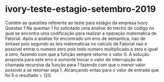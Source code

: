 # ivory-teste-estagio-setembro-2019
Contém as questões referente ao teste para estágio da empresa Ivory
Questao 1
Na questao 1 foi solicitado uma analise do trecho de codigo no qual se encontra uma codificação para realizar a operação matematica de Fatorial.
Após a analise foi encontrado um erro de semantica, nao de sintaxe pois segundo as leis matematicas no calculo de Fatorial nao e possivel entrar o numero zero pois todo numero multiplicado a zero e igual a zero, fazendo com que a função sempre retorne o valor 0.
A solução proposta para este erro e somonte trocar o valor de interrupção da chamada recursiva da função para 1 fazendo com que o menor valor possivel a se retornar seja 1.
Alcançando entao para o valor de entrada que foi 5 o resultado = 120.
